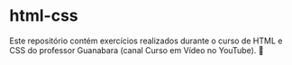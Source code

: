 # html-css
Este repositório contém exercícios realizados durante o curso de HTML e CSS do professor Guanabara (canal Curso em Vídeo no YouTube). 💖
